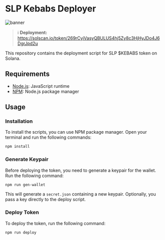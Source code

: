 # SLP Kebabs Deployer

![banner](./resources/banner.png)

> :information_source: **Deployment:** https://solscan.io/token/269rCyiVasyQBULUS4hj5Zy8c3HjHyJDo4J6DgrJpd2u
> 
This repository contains the deployment script for SLP $KEBABS token on Solana.







## Requirements
- [Node.js](https://nodejs.org/en): JavaScript runtime
- [NPM](https://www.npmjs.com): Node.js package manager

## Usage

### Installation
To install the scripts, you can use NPM package manager. Open your terminal and run the following commands:

```bash
npm install
```

### Generate Keypair
Before deploying the token, you need to generate a keypair for the wallet. Run the following command:
```bash
npm run gen-wallet
```
This will generate a `secret.json` containing a new keypair. Optionally, you pass a key directly to the deploy script.

### Deploy Token
To deploy the token, run the following command:
```bash
npm run deploy
```